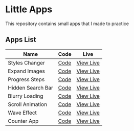 # Little Apps

This repository contains small apps that I made to practice

## Apps List

| Name              | Code                           | Live                                                                        |
| ----------------- | ------------------------------ | --------------------------------------------------------------------------- |
| Styles Changer    | [Code](./1-Styles-Changer/)    | [View Live](https://noasalgado.github.io/Mini-JS-Apps/1-Styles-Changer/)    |
| Expand Images     | [Code](./2-Expand-Images/)     | [View Live](https://noasalgado.github.io/Mini-JS-Apps/2-Expand-Images/)     |
| Progress Steps    | [Code](./3-Progress-Steps/)    | [View Live](https://noasalgado.github.io/Mini-JS-Apps/3-Progress-Steps/)    |
| Hidden Search Bar | [Code](./4-Hidden-Search-Bar/) | [View Live](https://noasalgado.github.io/Mini-JS-Apps/4-Hidden-Search-Bar/) |
| Blurry Loading    | [Code](./5-Blurry-Loading/)    | [View Live](https://noasalgado.github.io/Mini-JS-Apps//5-Blurry-Loading/)   |
| Scroll Animation  | [Code](./6-Scroll-Animation/)  | [View Live](https://noasalgado.github.io/Mini-JS-Apps//6-Scroll-Animation/) |
| Wave Effect       | [Code](./7-Wave-Effect/)       | [View Live](https://noasalgado.github.io/Mini-JS-Apps/7-Wave-Effect/)       |
| Counter App       | [Code](./8-Counter-App/)       | [View Live](https://noasalgado.github.io/Mini-JS-Apps/8-Counter-App/)       |

